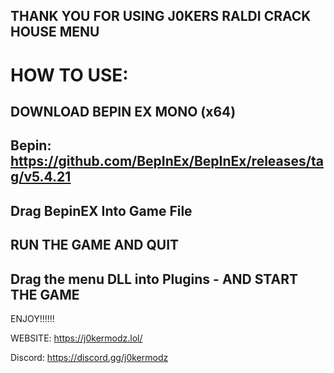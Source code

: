THANK YOU FOR USING J0KERS RALDI CRACK HOUSE MENU
---------------------------
# HOW TO USE:
               
DOWNLOAD BEPIN EX MONO (x64)
---------------------------
Bepin:
https://github.com/BepInEx/BepInEx/releases/tag/v5.4.21
---------------------------

Drag BepinEX Into Game File
---------------------------
RUN THE GAME AND QUIT
------------
Drag the menu DLL into Plugins - AND START THE GAME
------------

ENJOY!!!!!!
   
                                                                                                      
WEBSITE: https://j0kermodz.lol/

Discord: https://discord.gg/j0kermodz

